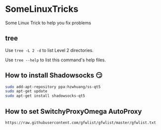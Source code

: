 # SomeLinuxTricks
Some Linux Trick to help you fix problems

## tree 
Use `tree -L 2 -d` to list Level 2 directories.

Use `tree --help` to list this command's help files.

## How to install Shadowsocks :smirk:
```bash
sudo add-apt-repository ppa:hzwhuang/ss-qt5
sudo apt-get update
sudo apt-get install shadowsocks-qt5
```
## How to set SwitchyProxyOmega AutoProxy
```
https://raw.githubusercontent.com/gfwlist/gfwlist/master/gfwlist.txt
```
